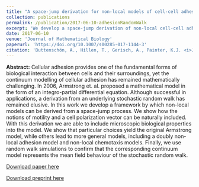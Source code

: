 ```yaml
---
title: "A space-jump derivation for non-local models of cell-cell adhesion and non-local chemotaxis"
collection: publications
permalink: /publication/2017-06-10-adhesionRandomWalk
excerpt: 'We develop a space-jump derivation of non-local cell-cell adhesion models.'
date: 2017-06-10
venue: 'Journal of Mathematical Biology'
paperurl: 'https://doi.org/10.1007/s00285-017-1144-3'
citation: 'Buttenschön, A., Hillen, T., Gerisch, A., Painter, K.J. <i>J. Math. Biol.</i> (2018) 76: 429.'
---
```


**Abstract:** Cellular adhesion provides one of the fundamental forms of
biological interaction between cells and their surroundings, yet the continuum
modelling of cellular adhesion has remained mathematically challenging. In 2006,
Armstrong et. al. proposed a mathematical model in the form of an
integro-partial differential equation. Although successful in
applications, a derivation from an underlying stochastic random walk
has remained elusive. In this work we develop a framework by which
non-local models can be derived from a space-jump process. We show how
the notions of motility and a cell polarization vector can be
naturally included. With this derivation we are able to include
microscopic biological properties into the model. We show that
particular choices yield the original Armstrong model, while others
lead to more general models, including a doubly non-local adhesion
model and non-local chemotaxis models. Finally, we use random walk
simulations to confirm that the corresponding continuum model
represents the mean field behaviour of the stochastic random walk.

[Download paper here](https://doi.org/10.1007/s00285-017-1144-3)

[Download preprint here](https://www.biorxiv.org/content/biorxiv/early/2017/05/08/093617.full.pdf)



